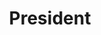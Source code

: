 ---
name: "Sruthi Rangarajan"
title: "President"
group: "general board"
img: "srangarajan.jpg"
pronouns: "she/her"
graduating_year: 2025
github: "sruthir03"
email: "sruthi.ranga3@gmail.com"

positions:
  - year: 2022-2023
    title: Teaching Director
---